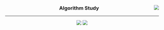 <div align="center">
  <img align="right" src="https://github-readme-stats.vercel.app/api/top-langs/?username=seondal&theme=dracula&exclude_repo=Computer-Science-Engineering&layout=compact&langs_count=10"/>
  
  ### Algorithm Study 
  
  ---
  
<a href="https://solved.ac/profile/cloud099"><img src="http://mazassumnida.wtf/api/mini/generate_badge?boj=cloud0990"/></a>
<a href="https://sedentary.tistory.com/category/%EC%95%8C%EA%B3%A0%EB%A6%AC%EC%A6%98"><img src="https://img.shields.io/badge/cloud0990-E5511E?style=flat-square&logo=Blogger&logoColor=white"/></a> 
  <br>
</div>
